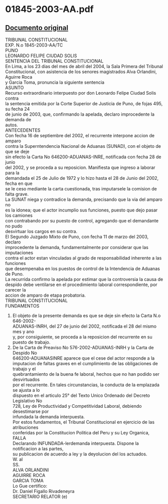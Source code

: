 
01845-2003-AA.pdf
=================
  
[Documento original](https://tc.gob.pe/jurisprudencia/2004/01845-2003-AA.pdf)  
---  
TRIBUNAL CONSTITUCIONAL  
EXP. N.o 1845-2003-AA/TC  
PUNO  
LEONARDO FELIPE CIUDAD SOLIS  
SENTENCIA DEL TRIBUNAL CONSTITUCIONAL  
En Lima, a los 23 dias del mes de abril del 2004, la Sala Primera del Tribunal  
Constitucional, con asistencia de los senores magistrados Alva Orlandini, Aguirre Roca  
y Garcia Toma, pronuncia la siguiente sentencia  
ASUNTO  
Recurso extraordinario interpuesto por don Leonardo Felipe Ciudad Solis contra  
la sentencia emitida por la Corte Superior de Justicia de Puno, de fojas 495, su fecha 24  
de junio de 2003, que, confirmando la apelada, declaro improcedente la demanda de  
autos.  
ANTECEDENTES  
Con fecha 16 de septiembre del 2002, el recurrente interpone accion de amparo  
contra la Superntendencia Nacional de Aduanas (SUNAD), con el objeto de que se deje  
sin efecto la Carta No 646200-ADUANAS-INRE, notificada con fecha 28 de junio  
del 2002, y se proceda a su reposicion. Manifiesta que ingreso a laborar para la  
demandada el 25 de Julio de 1972 y lo hizo hasta el 28 de Junio del 2002, fecha en que  
se le ceso mediante la carta cuestionada, tras imputarsele la comision de falta grave.  
La SUNAT niega y contradice la demanda, precisando que la via del amparo no  
es la idonea; que el actor incumplio sus funciones, puesto que dejo pasar los camiones  
con contrabando por su puesto de control, agregando que el demandante no pudo  
desvirtuar los cargos en su contra.  
El Segundo Juzgado Mixto de Puno, con fecha 11 de marzo del 2003, declaro  
improcedente la demanda, fundamentalmente por considerar que las imputaciones  
contra el actor estan vinculadas al grado de responsabilidad inherente a las funciones  
que desempenaba en los puestos de control de la Intendencia de Aduanas de Puno.  
La recurrida confirmo la apelada por estimar que la controversia la causa de  
despido debe ventilarse en el procedimiento laboral correspondiente, por carecer la  
accion de amparo de etapa probatoria.  
TRIBUNAL CONSTITUCIONAL  
FUNDAMENTOS  
1. El objeto de la presente demanda es que se deje sin efecto la Carta N.o 646-2002-  
ADUANAS-INRH, del 27 de junio del 2002, notificada el 28 del mismo mes y ano  
y, por consiguiente, se proceda a la reposicion del recurrente en su puesto de trabajo.  
2. De la Carta de Preaviso No 576-2002-ADUANAS-INRH y la Carta de Despido No  
646200-ADUANASINRE aparece que el cese del actor responde a la  
imputacion de faltas graves en el cumplimiento de las obligaciones de trabajo y el  
quebrantamiento de la buena fe laboral, hechos que no han podido ser desvirtuados  
por el recurrente. En tales circunstancias, la conducta de la emplazada se ajusta a lo  
dispuesto en el articulo 25° del Texto Unico Ordenado del Decreto Legislativo No  
728, Ley de Productividad y Competitividad Laboral, debiendo desestimarse por  
infundada la demanda interpuesta.  
Por estos fundamentos, el Tribunal Constitucional en ejercicio de las atribuciones  
conferidas por la Constitucion Politica del Peru y su Ley Organica,  
FALLA  
Declarando INFUNDADA-lerdemanda interpuesta. Dispone la notificacion a las partes,  
su publicacion de acuerdo a ley y la deyolucion del los actuados.  
W. al  
SS.  
ALVA ORLANDINI  
AGUIRRE ROCA  
GARCIA TOMA  
Lo Gue certifico:  
Dr. Daniel Figallo Rivadeneyra  
SECRETARIO RELATOR (e)